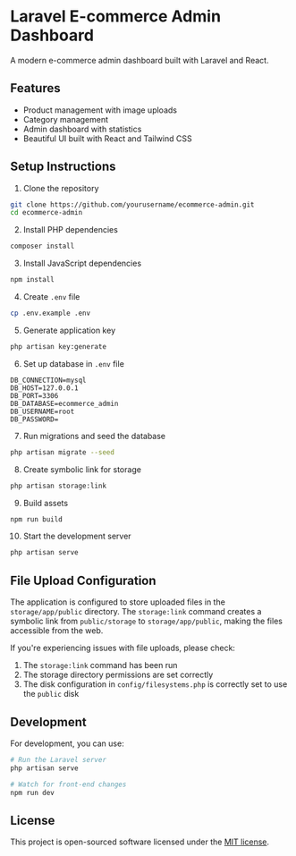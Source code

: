 # Laravel E-commerce Admin Dashboard

A modern e-commerce admin dashboard built with Laravel and React.

## Features

- Product management with image uploads
- Category management
- Admin dashboard with statistics
- Beautiful UI built with React and Tailwind CSS

## Setup Instructions

1. Clone the repository
```bash
git clone https://github.com/yourusername/ecommerce-admin.git
cd ecommerce-admin
```

2. Install PHP dependencies
```bash
composer install
```

3. Install JavaScript dependencies
```bash
npm install
```

4. Create `.env` file
```bash
cp .env.example .env
```

5. Generate application key
```bash
php artisan key:generate
```

6. Set up database in `.env` file
```
DB_CONNECTION=mysql
DB_HOST=127.0.0.1
DB_PORT=3306
DB_DATABASE=ecommerce_admin
DB_USERNAME=root
DB_PASSWORD=
```

7. Run migrations and seed the database
```bash
php artisan migrate --seed
```

8. Create symbolic link for storage
```bash
php artisan storage:link
```

9. Build assets
```bash
npm run build
```

10. Start the development server
```bash
php artisan serve
```

## File Upload Configuration

The application is configured to store uploaded files in the `storage/app/public` directory. The `storage:link` command creates a symbolic link from `public/storage` to `storage/app/public`, making the files accessible from the web.

If you're experiencing issues with file uploads, please check:

1. The `storage:link` command has been run
2. The storage directory permissions are set correctly
3. The disk configuration in `config/filesystems.php` is correctly set to use the `public` disk

## Development

For development, you can use:

```bash
# Run the Laravel server
php artisan serve

# Watch for front-end changes
npm run dev
```

## License

This project is open-sourced software licensed under the [MIT license](https://opensource.org/licenses/MIT). 
